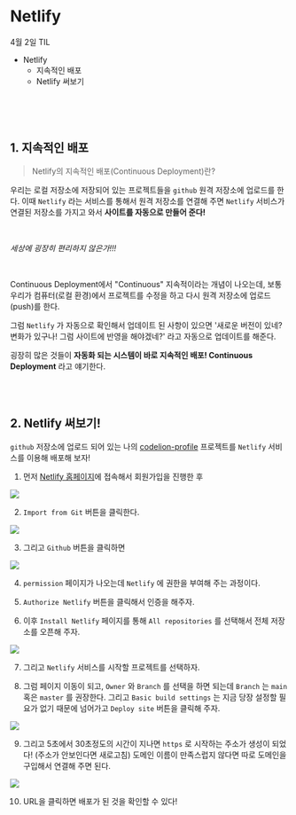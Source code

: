 # Netlify

4월 2일 TIL
- Netlify
  - 지속적인 배포
  - Netlify 써보기

<br><br><br>

## 1. 지속적인 배포

> Netlify의 지속적인 배포(Continuous Deployment)란? 

우리는 로컬 저장소에 저장되어 있는 프로젝트들을 `github` 원격 저장소에 업로드를 한다. 이때 `Netlify` 라는 서비스를 통해서 원격 저장소를 연결해 주면 `Netlify` 서비스가 연결된 저장소를 가지고 와서 **사이트를 자동으로 만들어 준다!**

<br>

_세상에 굉장히 편리하지 않은가!!!_

<br>

Continuous Deployment에서 "Continuous" 지속적이라는 개념이 나오는데, 보통 우리가 컴퓨터(로컬 환경)에서 프로젝트를 수정을 하고 다시 원격 저장소에 업로드(push)를 한다.

그럼 `Netlify` 가 자동으로 확인해서 업데이트 된 사항이 있으면 '새로운 버전이 있네? 변화가 있구나! 그럼 사이트에 반영을 해야겠네?' 라고 자동으로 업데이트를 해준다.

굉장히 많은 것들이 **자동화 되는 시스템이 바로 지속적인 배포! Continuous Deployment** 라고 얘기한다.

<br><br>

## 2. Netlify 써보기!

`github` 저장소에 업로드 되어 있는 나의 [codelion-profile](https://github.com/SeongHunGit/codelion-profile) 프로젝트를 `Netlify` 서비스를 이용해 배포해 보자!

1. 먼저 [Netlify 홈페이지](https://www.netlify.com/)에 접속해서 회원가입을 진행한 후

![](https://media.vlpt.us/images/nu11/post/0bd19cde-d87a-4a30-9d1f-a44be8cd3809/image.png)

2. `Import from Git` 버튼을 클릭한다.

![](https://media.vlpt.us/images/nu11/post/63e62465-0018-46ea-bd2d-d42ac3581f8a/image.png)

3. 그리고 `Github` 버튼을 클릭하면 

![](https://media.vlpt.us/images/nu11/post/59a4db03-c845-4e20-a782-af45aa3595f1/image.png)

4. `permission` 페이지가 나오는데 `Netlify` 에 권한을 부여해 주는 과정이다.

5. `Authorize Netlify` 버튼을 클릭해서 인증을 해주자.

6. 이후 `Install Netlify` 페이지를 통해 `All repositories` 를 선택해서 전체 저장소를 오픈해 주자.

![](https://media.vlpt.us/images/nu11/post/38d66903-cba2-4b1d-a261-a5b02f92b9e5/image.png)

7. 그리고 `Netlify` 서비스를 시작할 프로젝트를 선택하자.

8. 그럼 페이지 이동이 되고, `Owner` 와 `Branch` 를 선택을 하면 되는데 `Branch` 는 `main` 혹은 `master` 를 권장한다. 그리고 `Basic build settings` 는 지금 당장 설정할 필요가 없기 때문에 넘어가고 `Deploy site` 버튼을 클릭해 주자.

![](https://media.vlpt.us/images/nu11/post/2841d18a-e116-451e-9910-126fe63b4882/image.png)

9. 그리고 5초에서 30초정도의 시간이 지나면 `https` 로 시작하는 주소가 생성이 되었다!
(주소가 안보인다면 새로고침)
도메인 이름이 만족스럽지 않다면 따로 도메인을 구입해서 연결해 주면 된다.

![](https://media.vlpt.us/images/nu11/post/c1b95e58-7654-4ff9-95ca-541d51ed1026/image.png)

10. URL을 클릭하면 배포가 된 것을 확인할 수 있다!